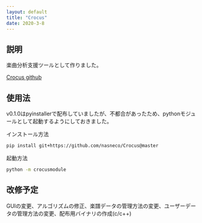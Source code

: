 ```yaml
---
layout: default
title: "Crocus"
date: 2020-3-8
---
```


## 説明

楽曲分析支援ツールとして作りました。

[Crocus github](https://github.com/nasneco/Crocus)

## 使用法

v0.1.0はpyinstallerで配布していましたが、不都合があったため、pythonモジュールとして起動するようにしておきました。

インストール方法

```sh
pip install git+https://github.com/nasneco/Crocus@master
```

起動方法

```sh
python -m crocusmodule
```

## 改修予定

GUIの変更、アルゴリズムの修正、楽譜データの管理方法の変更、ユーザーデータの管理方法の変更、配布用バイナリの作成(c/c++)